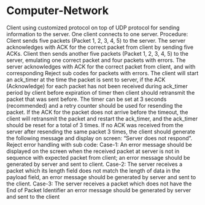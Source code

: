 # Computer-Network

Client using customized protocol on top of UDP protocol for sending information to the server.
One client connects to one server.
Procedure:
Client sends five packets (Packet 1, 2, 3, 4, 5) to the server.
The server acknowledges with ACK for the correct packet from client by sending five ACKs.
Client then sends another five packets (Packet 1, 2, 3, 4, 5) to the server, emulating one correct packet and four packets with errors.
The server acknowledges with ACK for the correct packet from client, and with corresponding Reject sub codes for packets with errors.
The client will start an ack_timer at the time the packet is sent to server, if the ACK (Acknowledge) for each packet has not been received during ack_timer period by client before expiration of timer then client should retransmit the packet that was sent before.
The timer can be set at 3 seconds (recommended) and a retry counter should be used for resending the packet. If the ACK for the packet does not arrive before the timeout, the client will retransmit the packet and restart the ack_timer, and the ack_timer should be reset for a total of 3 times.
If no ACK was received from the server after resending the same packet 3 times, the client should generate the following message and display on screen:
“Server does not respond”.
Reject error handling with sub code:
Case-1: An error message should be displayed on the screen when the received packet at server is not in sequence with expected packet from client; an error message should be generated by server and sent to client.
Case-2: The server receives a packet which its length field does not match the length of data in the payload field, an error message should be generated by server and sent to the client.
Case-3: The server receives a packet which does not have the End of Packet Identifier an error message should be generated by server and sent to the client
